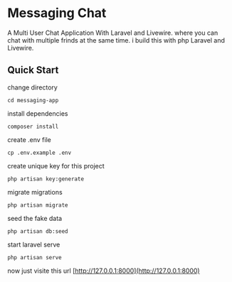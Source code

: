 # Messaging Chat 
A Multi User Chat Application With Laravel and Livewire. where you can chat with multiple frinds at the same time. i build this with php Laravel and Livewire.

## Quick Start

change directory
```
cd messaging-app
```
install dependencies
```
composer install
```
create .env file

```
cp .env.example .env
```
create unique key for this project
```
php artisan key:generate
```
migrate migrations
```
php artisan migrate
```
seed the fake data
```
php artisan db:seed
```
start laravel serve
```
php artisan serve
```
now just visite this url
[http://127.0.0.1:8000](http://127.0.0.1:8000)
